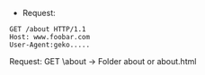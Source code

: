 
- Request:

```
GET /about HTTP/1.1
Host: www.foobar.com
User-Agent:geko.....
```


Request:
GET \about -> Folder about or about.html
